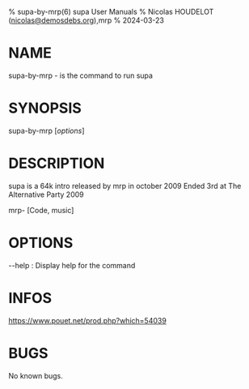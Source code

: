 % supa-by-mrp(6) supa User Manuals
% Nicolas HOUDELOT (nicolas@demosdebs.org),mrp
% 2024-03-23

# NAME
supa-by-mrp - is the command to run supa 

# SYNOPSIS
supa-by-mrp [*options*]

# DESCRIPTION
supa  is a 64k intro released by mrp in october 2009
Ended 3rd at The Alternative Party 2009

mrp- [Code, music]

# OPTIONS
\--help
:   Display help for the command

# INFOS
https://www.pouet.net/prod.php?which=54039

# BUGS
No known bugs.
